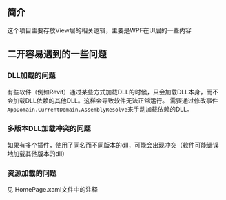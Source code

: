﻿## 简介
这个项目主要存放View层的相关逻辑，主要是WPF在UI层的一些内容

## 二开容易遇到的一些问题
### DLL加载的问题
有些软件（例如Revit）通过某些方式加载DLL的时候，只会加载DLL本身，而不会加载DLL依赖的其他DLL。这样会导致软件无法正常运行。
需要通过修改事件`AppDomain.CurrentDomain.AssemblyResolve`来手动加载依赖的DLL。

### 多版本DLL加载冲突的问题
如果有多个插件，使用了同名而不同版本的dll，可能会出现冲突（软件可能错误地加载其他版本的dll）

### 资源加载的问题
见 HomePage.xaml文件中的注释
